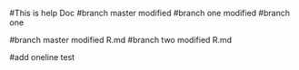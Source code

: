 #This is help Doc
#branch master modified
#branch one modified
#branch one


#branch master modified R.md
#branch two modified R.md


#add oneline test
